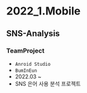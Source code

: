# 2022_1.Mobile
## SNS-Analysis
### TeamProject
- `Anroid Studio`
- `BumInEun`
- 2022.03 ~
- SNS 은어 사용 분석 프로젝트
